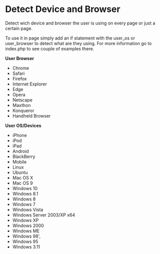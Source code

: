 # Detect Device and Browser
Detect wich device and browser the user is using on every page or just a certain page.

To use it in page simply add an if statement with the user_os or user_browser to detect what are they using. For more 
information go to index.php to see couple of examples there.

**User Browser**
 * Chrome
 * Safari
 * Firefox
 * Internet Explorer
 * Edge
 * Opera
 * Netscape
 * Maxthon
 * Konqueror
 * Handheld Browser
 
**User OS/Devices**
  * iPhone
  * iPod
  * iPad
  * Android
  * BlackBerry
  * Mobile
  * Linux
  * Ubuntu
  * Mac OS X
  * Mac OS 9
  * Windows 10
  * Windows 8.1
  * Windows 8
  * Windows 7
  * Windows Vista
  * Windows Server 2003/XP x64
  * Windows XP
  * Windows 2000
  * Windows ME
  * Windows 98',
  * Windows 95
  * Windows 3.11

